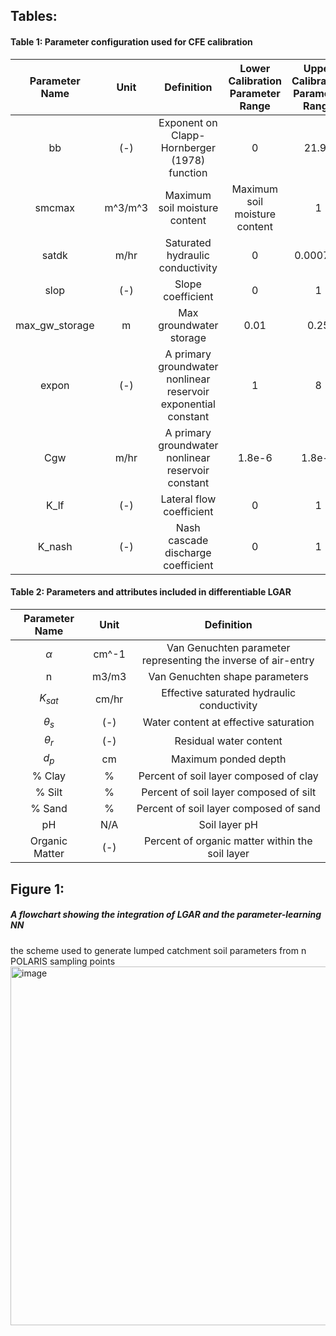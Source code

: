 ## Tables:
#### Table 1: Parameter configuration used for CFE calibration

| Parameter Name | Unit | Definition | Lower Calibration Parameter Range | Upper Calibration Parameter Range |
| :------------: | :--: | :--------: | :-------------------------------: | :-------------------------------: | 
| bb | (-) | Exponent on Clapp-Hornberger (1978) function | 0 | 21.94 | 
| smcmax | m^3/m^3 | Maximum soil moisture content | Maximum soil moisture content | 1 | 
| satdk | m/hr | Saturated hydraulic conductivity | 0 | 0.000726 | 
| slop | (-) | Slope coefficient | 0 | 1 | 
| max_gw_storage | m | Max groundwater storage | 0.01 | 0.25 | 
| expon | (-) | A primary groundwater nonlinear reservoir exponential constant | 1 | 8 | 
| Cgw | m/hr | A primary groundwater nonlinear reservoir constant | 1.8e-6 | 1.8e-3 | 
| K_lf | (-) | Lateral flow coefficient | 0 | 1 | 
| K_nash | (-) | Nash cascade discharge coefficient | 0 | 1 | 

#### Table 2: Parameters and attributes included in differentiable LGAR

| Parameter Name | Unit | Definition | 
| :------------: | :--: | :--------: |
| $\alpha$ | cm^-1 | Van Genuchten parameter representing the inverse of air-entry| 
| n | m3/m3 | Van Genuchten shape parameters | 
| $K_{sat}$ | cm/hr | Effective saturated hydraulic conductivity | 
| $\theta_{s}$ | (-) | Water content at effective saturation |
| $\theta_{r}$ | (-) | Residual water content |
| $d_{p}$ | cm | Maximum ponded depth | 
| % Clay | % | Percent of soil layer composed of clay | 
| % Silt | % | Percent of soil layer composed of silt | 
| % Sand | % | Percent of soil layer composed of sand | 
| pH | N/A | Soil layer pH | 
| Organic Matter | (-) | Percent of organic matter within the soil layer | 

## Figure 1: 
##### A flowchart showing the integration of LGAR and the parameter-learning NN

the scheme used to generate lumped catchment soil parameters from n POLARIS sampling points
<img width="574" alt="image" src="https://github.com/NWC-CUAHSI-Summer-Institute/ngen-aridity/assets/16233925/26fad83b-1a25-4522-8544-cdd09c179d8e">

